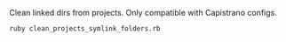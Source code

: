 Clean linked dirs from projects. Only compatible with Capistrano configs.

`ruby clean_projects_symlink_folders.rb`
